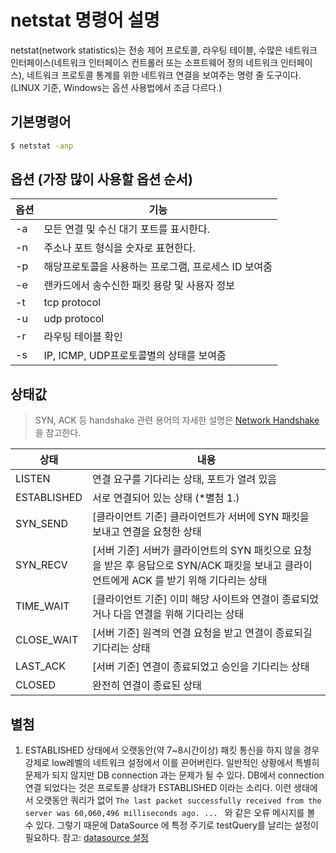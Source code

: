 # netstat 명령어 설명

netstat(network statistics)는  전송 제어 프로토콜, 라우팅 테이블, 수많은 네트워크 인터페이스(네트워크 인터페이스 컨트롤러 또는 소프트웨어 정의 네트워크 인터페이스), 네트워크 프로토콜 통계를 위한 네트워크 연결을 보여주는 명령 줄 도구이다.
(LINUX 기준, Windows는 옵션 사용법에서 조금 다르다.)
## 기본명령어
```bash
$ netstat -anp
```

## 옵션 (가장 많이 사용할 옵션 순서)
옵션 | 기능
---|---
-a | 모든 연결 및 수신 대기 포트를 표시한다.
-n | 주소나 포트 형식을 숫자로 표현한다.
-p | 해당프로토콜을 사용하는 프로그램, 프로세스 ID 보여줌
-e | 랜카드에서 송수신한 패킷 용량 및 사용자 정보
-t | tcp protocol
-u | udp protocol
-r | 라우팅 테이블 확인
-s | IP, ICMP, UDP프로토콜별의 상태를 보여줌

## 상태값
> SYN, ACK 등 handshake 관련 용어의 자세한 설명은 [Network Handshake](/network/tcp-3way-4way-handshake.md) 을 참고한다.

상태 | 내용
---|---
LISTEN | 연결 요구를 기다리는 상태, 포트가 열려 있음
ESTABLISHED | 서로 연결되어 있는 상태 (*별첨 1.)
SYN_SEND | [클라이언트 기준] 클라이언트가 서버에 SYN 패킷을 보내고 연결을 요청한 상태
SYN_RECV | [서버 기준] 서버가 클라이언트의 SYN 패킷으로 요청을 받은 후 응답으로 SYN/ACK 패킷을 보내고 클라이언트에게 ACK 를 받기 위해 기다리는 상태
TIME_WAIT | [클라이언트 기준] 이미 해당 사이트와 연결이 종료되었거나 다음 연결을 위해 기다리는 상태
CLOSE_WAIT | [서버 기준] 원격의 연결 요청을 받고 연결이 종료되길 기다리는 상태
LAST_ACK | [서버 기준] 연결이 종료되었고 승인을 기다리는 상태
CLOSED | 완전히 연결이 종료된 상태

## 별첨
1. ESTABLISHED 상태에서 오랫동안(약 7~8시간이상) 패킷 통신을 하지 않을 경우 강제로 low레벨의 네트워크 설정에서 이를 끈어버린다. 
일반적인 상황에서 특별히 문제가 되지 않지만 DB connection 과는 문제가 될 수 있다.
DB에서 connection 연결 되었다는 것은 프로토콜 상태가 ESTABLISHED 이라는 소리다. 이런 생태에서 오랫동안 쿼리가 없어 `The last packet successfully received from the server was 60,060,496 milliseconds ago. ... ` 와 같은 오류 메시지를 볼 수 있다. 
그렇기 때문에 DataSource 에 특정 주기로 testQuery를 날리는 설정이 필요하다.
참고: [datasource 설정](/DB/db-dbcp-config.md)